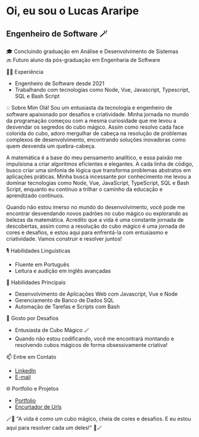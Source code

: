 # Oi, eu sou o Lucas Araripe
## Engenheiro de Software 🪄

🎓 Concluindo graduação em Análise e Desenvolvimento de Sistemas
<br>
🔜 Futuro aluno da pós-graduação em Engenharia de Software

👨‍💻 Experiência
- Engenheiro de Software desde 2021
- Trabalhando com tecnologias como Node, Vue, Javascript, Typescript, SQL e Bash Script

💡 Sobre Mim
Olá! Sou um entusiasta da tecnologia e engenheiro de software apaixonado por desafios e criatividade. Minha jornada no mundo da programação começou com a mesma curiosidade que me levou a desvendar os segredos do cubo mágico. Assim como resolvo cada face colorida do cubo, adoro mergulhar de cabeça na resolução de problemas complexos de desenvolvimento, encontrando soluções inovadoras como quem desvenda um quebra-cabeça.

A matemática é a base do meu pensamento analítico, e essa paixão me impulsiona a criar algoritmos eficientes e elegantes. A cada linha de código, busco criar uma sinfonia de lógica que transforma problemas abstratos em aplicações práticas. Minha busca incessante por conhecimento me levou a dominar tecnologias como Node, Vue, JavaScript, TypeScript, SQL e Bash Script, enquanto eu continuo a trilhar o caminho da educação e aprendizado contínuos.

Quando não estou imerso no mundo do desenvolvimento, você pode me encontrar desvendando novos padrões no cubo mágico ou explorando as belezas da matemática. Acredito que a vida é uma constante jornada de descobertas, assim como a resolução do cubo mágico é uma jornada de cores e desafios, e estou aqui para enfrentá-la com entusiasmo e criatividade. Vamos construir e resolver juntos!

🎙️ Habilidades Linguísticas
- Fluente em Português
- Leitura e audição em inglês avançadas

💼 Habilidades Principais
- Desenvolvimento de Aplicações Web com Javascript, Vue e Node
- Gerenciamento de Banco de Dados SQL
- Automação de Tarefas e Scripts com Bash

🧩 Gosto por Desafios
- Entusiasta de Cubo Mágico 🪄
- Quando não estou codificando, você me encontrará montando e resolvendo cubos mágicos de forma obsessivamente criativa!

📫 Entre em Contato
- [LinkedIn]([https://www.linkedin.com/in/seu-perfil-linkedin](https://www.linkedin.com/in/luraripe-dev/))
- [E-mail](mailto:pedro.lucx@gmail.com)

🌐 Portfolio e Projetos
- [Portfolio]([https://github.com/seu-usuario/projeto-1](https://github.com/PedroAraripe/pedroararipe.github.io))
- [Encurtador de Urls]([https://github.com/seu-usuario/projeto-2](https://github.com/PedroAraripe/url_shortner))

🪄🚀 "A vida é como um cubo mágico, cheia de cores e desafios. E eu estou aqui para resolver cada um deles!" 🚀🪄
